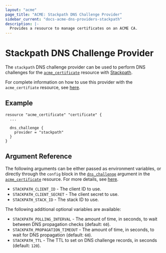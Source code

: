 ```yaml
---
layout: "acme"
page_title: "ACME: Stackpath DNS Challenge Provider"
sidebar_current: "docs-acme-dns-providers-stackpath"
description: |-
  Provides a resource to manage certificates on an ACME CA.
---
```


# Stackpath DNS Challenge Provider

The `stackpath` DNS challenge provider can be used to perform DNS challenges for
the [`acme_certificate`][resource-acme-certificate] resource with
[Stackpath][provider-service-page].

[resource-acme-certificate]: /docs/providers/acme/r/certificate.html
[provider-service-page]: https://www.stackpath.com

For complete information on how to use this provider with the `acme_certifiate`
resource, see [here][resource-acme-certificate-dns-challenges].

[resource-acme-certificate-dns-challenges]: /docs/providers/acme/r/certificate.html#using-dns-challenges

## Example

```hcl
resource "acme_certificate" "certificate" {
  ...

  dns_challenge {
    provider = "stackpath"
  }
}
```

## Argument Reference

The following arguments can be either passed as environment variables, or
directly through the `config` block in the
[`dns_challenge`][resource-acme-certificate-dns-challenge-arg] argument in the
[`acme_certificate`][resource-acme-certificate] resource. For more details, see
[here][resource-acme-certificate-dns-challenges].

[resource-acme-certificate-dns-challenge-arg]: /docs/providers/acme/r/certificate.html#dns_challenge

* `STACKPATH_CLIENT_ID` - The client ID to use.
* `STACKPATH_CLIENT_SECRET` - The client secret to use.
* `STACKPATH_STACK_ID` - The stack ID to use.

The following additional optional variables are available:

* `STACKPATH_POLLING_INTERVAL` - The amount of time, in seconds, to wait between
  DNS propagation checks (default: `60`).
* `STACKPATH_PROPAGATION_TIMEOUT` - The amount of time, in seconds, to wait for DNS
  propagation (default: `60`).
* `STACKPATH_TTL` - The TTL to set on DNS challenge records, in seconds (default:
  `120`).
